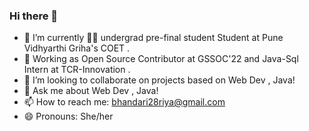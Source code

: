### Hi there 👋

- 🔭 I’m currently 👩‍🎓 undergrad pre-final student Student at Pune Vidhyarthi Griha's COET .
- 💼 Working as Open Source Contributor at GSSOC'22 and Java-Sql Intern at TCR-Innovation .
- 👯 I’m looking to collaborate on projects based on Web Dev , Java!
- 💬 Ask me about Web Dev , Java!
- 📫 How to reach me: bhandari28riya@gmail.com
- 😄 Pronouns: She/her




